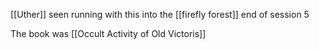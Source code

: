 [[Uther]] seen running with this into the [[firefly forest]] end of session 5

The book was [[Occult Activity of Old Victoris]]
